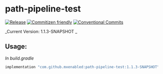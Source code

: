 # path-pipeline-test

[![Release](https://jitpack.io/v/mxenabled/path-tools.svg)](https://jitpack.io/p/mxenabled/path-tools)
[![Commitizen friendly](https://img.shields.io/badge/commitizen-friendly-brightgreen.svg)](http://commitizen.github.io/cz-cli/)
[![Conventional Commits](https://img.shields.io/badge/Conventional%20Commits-1.0.0-%23FE5196?logo=conventionalcommits&logoColor=white)](https://conventionalcommits.org)

_Current Version: 1.1.3-SNAPSHOT _<!-- x-release-please-version -->

## Usage:

_In build.gradle_

<!-- x-release-please-start-version -->
```groovy
implementation "com.github.mxenabled:path-pipeline-test:1.1.3-SNAPSHOT"
```
<!-- x-release-please-end -->
